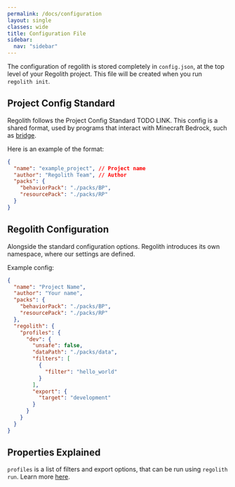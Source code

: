 ```yaml
---
permalink: /docs/configuration
layout: single
classes: wide
title: Configuration File
sidebar:
  nav: "sidebar"
---
```


The configuration of regolith is stored completely in `config.json`, at the top level of your Regolith project. This file will be created when you run `regolith init`.

## Project Config Standard
Regolith follows the Project Config Standard TODO LINK. This config is a shared format, used by programs that interact with Minecraft Bedrock, such as [bridge](https://editor.bridge-core.app/).

Here is an example of the format:
```json
{
  "name": "example_project", // Project name
  "author": "Regolith Team", // Author
  "packs": {
    "behaviorPack": "./packs/BP",
    "resourcePack": "./packs/RP"
  }
}
```

## Regolith Configuration

Alongside the standard configuration options. Regolith introduces its own namespace, where our settings are defined.

Example config:

```json
{
  "name": "Project Name",
  "author": "Your name",
  "packs": {
    "behaviorPack": "./packs/BP",
    "resourcePack": "./packs/RP"
  },
  "regolith": {
    "profiles": {
      "dev": {
        "unsafe": false,
        "dataPath": "./packs/data",
        "filters": [
          {
            "filter": "hello_world"
          }
        ],
        "export": {
          "target": "development"
        }
      }
    }
  }
}
```

## Properties Explained

`profiles` is a list of filters and export options, that can be run using `regolith run`. Learn more [here](/regolith/docs/profiles).

